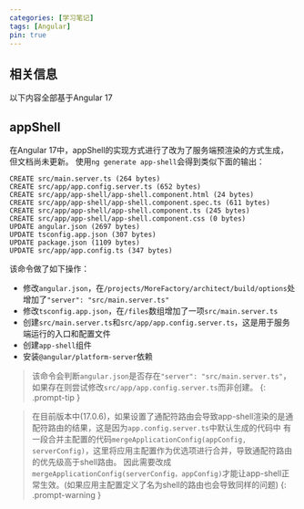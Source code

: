 ```yaml
---
categories: [学习笔记]
tags: [Angular]
pin: true
---
```


## 相关信息
以下内容全部基于Angular 17


## appShell
在Angular 17中，appShell的实现方式进行了改为了服务端预渲染的方式生成，但文档尚未更新。
使用`ng generate app-shell`会得到类似下面的输出：
```text
CREATE src/main.server.ts (264 bytes)
CREATE src/app/app.config.server.ts (652 bytes)
CREATE src/app/app-shell/app-shell.component.html (24 bytes)
CREATE src/app/app-shell/app-shell.component.spec.ts (611 bytes)
CREATE src/app/app-shell/app-shell.component.ts (245 bytes)
CREATE src/app/app-shell/app-shell.component.css (0 bytes)
UPDATE angular.json (2697 bytes)
UPDATE tsconfig.app.json (307 bytes)
UPDATE package.json (1109 bytes)
UPDATE src/app/app.config.ts (347 bytes)
```
该命令做了如下操作：
- 修改`angular.json`，在`/projects/MoreFactory/architect/build/options`处增加了`"server": "src/main.server.ts"`
- 修改`tsconfig.app.json`，在`/files`数组增加了一项`src/main.server.ts`
- 创建`src/main.server.ts`和`src/app/app.config.server.ts`，这是用于服务端运行的入口和配置文件
- 创建`app-shell`组件
- 安装`@angular/platform-server`依赖

> 该命令会判断`angular.json`是否存在`"server": "src/main.server.ts"`，如果存在则尝试修改`src/app/app.config.server.ts`而非创建。
{: .prompt-tip }

> 在目前版本中(17.0.6)，如果设置了通配符路由会导致app-shell渲染的是通配符路由的结果，这是因为`app.config.server.ts`中默认生成的代码中
有一段合并主配置的代码`mergeApplicationConfig(appConfig, serverConfig)`，这里将应用主配置作为优选项进行合并，导致通配符路由的优先级高于shell路由。
因此需要改成`mergeApplicationConfig(serverConfig，appConfig)`才能让app-shell正常生效。(如果应用主配置定义了名为shell的路由也会导致同样的问题)
{: .prompt-warning }
